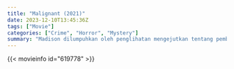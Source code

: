```yaml
---
title: "Malignant (2021)"
date: 2023-12-10T13:45:36Z
tags: ["Movie"]
categories: ["Crime", "Horror", "Mystery"]
summary: "Madison dilumpuhkan oleh penglihatan mengejutkan tentang pembunuhan yang mengerikan, dan penderitaannya semakin parah saat dia mengetahui bahwa mimpi-mimpi ini sebenarnya adalah kenyataan yang menakutkan."
---
```


<mux-player stream-type="on-demand"
src="https://kp3d-my.sharepoint.com/personal/ryoo_kp3d_onmicrosoft_com/_layouts/15/download.aspx?share=EVGs8y5rvh1FjtQZQ95gDcQBocOHOTllgaiTQum2hkYzBA" prefer-playback="mse" controls>

</mux-player>


{{< movieinfo id="619778" >}}

<script src="https://cdn.jsdelivr.net/npm/@mux/mux-player"></script>

 <script type="application/ld+json ">
{
"@context": "https://schema.org/",
"@type": "VideoObject",
"name": "Malignant (2021)",
"contentUrl": "https://stream.mux.com/FurqosWUJPxU1bN014ZUerw66QFAluUv9id1vInPGAbo.m3u8",
"thumbnailUrl": "https://www.themoviedb.org/t/p/original/gf54KilXK55genGIWgIrtKMhVu9.jpg?width=314&fit_mode=preserve&time=25",
"uploadDate": "2023-12-10T13:45:36Z",
}

</script>